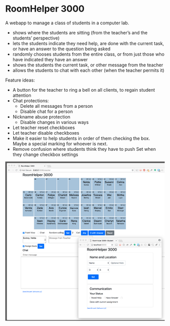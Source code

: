 # RoomHelper 3000

A webapp to manage a class of students in a computer lab.

- shows where the students are sitting (from the teacher’s and the students’ perspective)
- lets the students indicate they need help, are done with the current task, or have an answer to the question being asked
- randomly chooses students from the entire class, or from just those who have indicated they have an answer
- shows the students the current task, or other message from the teacher
- allows the students to chat with each other (when the teacher permits it)

Feature ideas:

- A button for the teacher to ring a bell on all clients,
to regain student attention
- Chat protections:
    - Delete all messages from a person
    - Disable chat for a person
- Nickname abuse protection
    - Disable changes in various ways
- Let teacher reset checkboxes
- Let teacher disable checkboxes
- Make it easier to help students in order of them checking the box. Maybe a special marking for whoever is next.
- Remove confusion where students think they have to
push Set when they change checkbox settings

![Screen shot](screen1-large.png)
